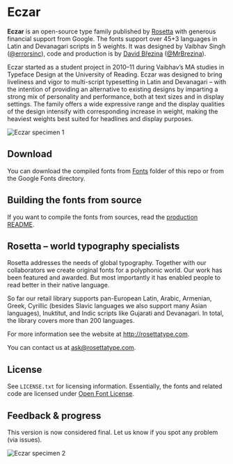 # Eczar

**Eczar** is an open-source type family published by [Rosetta](https://rosettatype.com) with generous financial support from Google. The fonts support over 45+3 languages in Latin and Devanagari scripts in 5 weights. It was designed by Vaibhav Singh ([@errorsinc](http://github.com/errorsinc)), code and production is by [David Březina](http://davi.cz) ([@MrBrezina](http://github.com/MrBrezina)).


Eczar started as a student project in 2010–11 during Vaibhav’s MA studies in Typeface Design at the University of Reading. Eczar was designed to bring liveliness and vigor to multi-script typesetting in Latin and Devanagari – with the intention of providing an alternative to existing designs by imparting a strong mix of personality and performance, both at text sizes and in display settings. The family offers a wide expressive range and the display qualities of the design intensify with corresponding increase in weight, making the heaviest weights best suited for headlines and display purposes.

![Eczar specimen 1](https://rawgithub.com/rosettatype/Eczar/master/documentation/Eczar-specimen_1.svg)


## Download

You can download the compiled fonts from [Fonts](https://github.com/rosettatype/eczar/tree/master/Fonts) folder of this repo or from the Google Fonts directory.


## Building the fonts from source

If you want to compile the fonts from sources, read the [production README](documentation/README.md).


## Rosetta – world typography specialists

Rosetta addresses the needs of global typography. Together with our collaborators we create original fonts for a polyphonic world. Our work has been featured and awarded. But most importantly it has enabled people to read better in their native language.

So far our retail library supports pan-European Latin, Arabic, Armenian, Greek, Cyrillic (besides Slavic languages we also support many Asian languages), Inuktitut, and Indic scripts like Gujarati and Devanagari. In total, the library covers more than 200 languages.

For more information see the website at http://rosettatype.com.

You can contact us at <ask@rosettatype.com>.


## License

See `LICENSE.txt` for licensing information. Essentially, the fonts and related code are licensed under [Open Font License](LICENSE.txt).


## Feedback & progress

This version is now considered final. Let us know if you spot any problem (via issues).


![Eczar specimen 2](https://rawgithub.com/rosettatype/Eczar/master/documentation/Eczar-specimen_2.svg)
